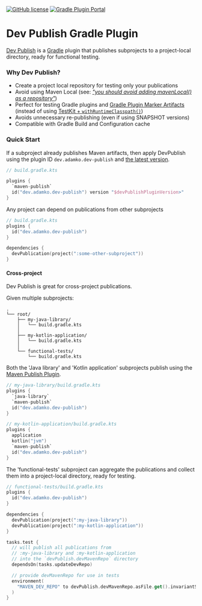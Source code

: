[![GitHub license](https://img.shields.io/github/license/adamko-dev/dev-publish-plugin?style=for-the-badge)](https://github.com/adamko-dev/dev-publish-plugin/blob/main/LICENSE)
[![Gradle Plugin Portal](https://img.shields.io/gradle-plugin-portal/v/dev.adamko.dev-publish?logo=gradle&style=for-the-badge)](https://plugins.gradle.org/plugin/dev.adamko.dev-publish)

# Dev Publish Gradle Plugin

[Dev Publish](https://github.com/adamko-dev/dev-publish-plugin) is a [Gradle](https://gradle.org/) plugin
that publishes subprojects to a project-local directory, ready for functional testing.

### Why Dev Publish?

* Create a project local repository for testing only your publications
* Avoid using Maven Local
  (see: [*"you should avoid adding mavenLocal() as a
  repository"*](https://docs.gradle.org/current/userguide/declaring_repositories.html#sec:case-for-maven-local))
* Perfect for testing Gradle plugins and
  [Gradle Plugin Marker Artifacts](https://docs.gradle.org/current/userguide/plugins.html#sec:plugin_markers)
  (instead of using [TestKit + `withRuntimeClasspath()`](https://docs.gradle.org/8.0/userguide/test_kit.html#sub:test-kit-automatic-classpath-injection))
* Avoids unnecessary re-publishing (even if using SNAPSHOT versions)
* Compatible with Gradle Build and Configuration cache

### Quick Start

If a subproject already publishes Maven artifacts, then apply DevPublish using the plugin ID `dev.adamko.dev-publish`
and [the latest version](https://plugins.gradle.org/plugin/dev.adamko.dev-publish).

```kotlin
// build.gradle.kts

plugins {
  `maven-publish`
  id("dev.adamko.dev-publish") version "$devPublishPluginVersion>"
}
```

Any project can depend on publications from other subprojects

```kotlin
// build.gradle.kts
plugins {
  id("dev.adamko.dev-publish")
}

dependencies {
  devPublication(project(":some-other-subproject"))
}
```

#### Cross-project

Dev Publish is great for cross-project publications.

Given multiple subprojects:

```text
.
└── root/
    ├── my-java-library/    
    │   └── build.gradle.kts
    │
    ├── my-kotlin-application/
    │   └── build.gradle.kts
    │
    └── functional-tests/
        └── build.gradle.kts
```

Both the 'Java library' and 'Kotlin application' subprojects publish using the
[Maven Publish Plugin](https://docs.gradle.org/current/userguide/publishing_maven.html).

```kotlin
// my-java-library/build.gradle.kts
plugins {
  `java-library`
  `maven-publish`
  id("dev.adamko.dev-publish")
}
```

```kotlin
// my-kotlin-application/build.gradle.kts
plugins {
  application
  kotlin("jvm")
  `maven-publish`
  id("dev.adamko.dev-publish")
}
```

The 'functional-tests' subproject can aggregate the publications and collect them into a
project-local directory, ready for testing.

```kotlin
// functional-tests/build.gradle.kts
plugins {
  id("dev.adamko.dev-publish")
}

dependencies {
  devPublication(project(":my-java-library"))
  devPublication(project(":my-kotlin-application"))
}

tasks.test {
  // will publish all publications from 
  // :my-java-library and :my-kotlin-application
  // into the `devPublish.devMavenRepo` directory
  dependsOn(tasks.updateDevRepo)

  // provide devMavenRepo for use in tests
  environment(
    "MAVEN_DEV_REPO" to devPublish.devMavenRepo.asFile.get().invariantSeparatorsPath
  )
}
```
